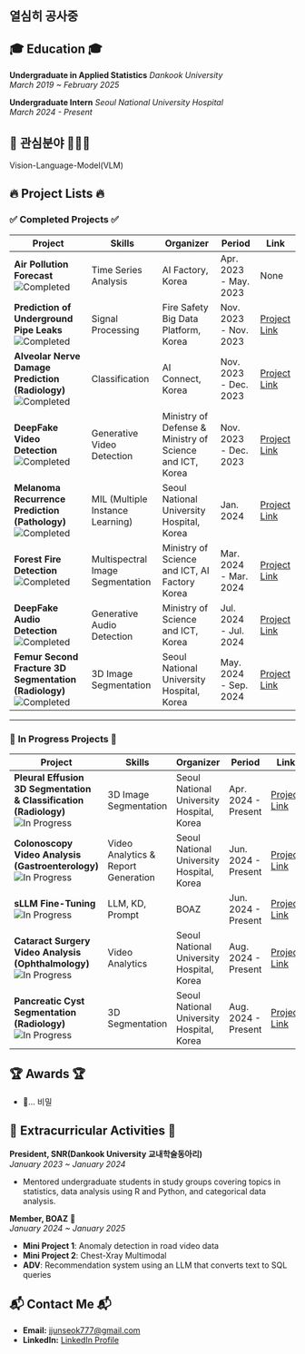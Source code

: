 ## 열심히 공사중

## 🎓 Education 🎓
**Undergraduate in Applied Statistics**  *Dankook University*  
*March 2019 ~ February 2025*

**Undergraduate Intern**  *Seoul National University Hospital*  
*March 2024 - Present*  

## 🎯 관심분야 🎯👨‍🔬
Vision-Language-Model(VLM)

## 🔥 Project Lists 🔥

### ✅ **Completed Projects** ✅
| **Project**                                           | **Skills**                                  | **Organizer**                                            | **Period**              | **Link**           |
|-------------------------------------------------------|---------------------------------------------|----------------------------------------------------------|-------------------------|--------------------|
| **Air Pollution Forecast** ![Completed](https://img.shields.io/badge/Status-Completed-brightgreen) | Time Series Analysis    | AI Factory, Korea              | Apr. 2023 - May. 2023    | None  |
| **Prediction of Underground Pipe Leaks** ![Completed](https://img.shields.io/badge/Status-Completed-brightgreen) | Signal Processing     | Fire Safety Big Data Platform, Korea          | Nov. 2023 - Nov. 2023              | [Project Link](#)  |
| **Alveolar Nerve Damage Prediction (Radiology)** ![Completed](https://img.shields.io/badge/Status-Completed-brightgreen) | Classification | AI Connect, Korea  | Nov. 2023 - Dec. 2023    | [Project Link](#)  |
| **DeepFake Video Detection** ![Completed](https://img.shields.io/badge/Status-Completed-brightgreen) | Generative Video Detection | Ministry of Defense & Ministry of Science and ICT, Korea | Nov. 2023 - Dec. 2023    | [Project Link](https://github.com/jjunstone7/2023-MAICON)  |
| **Melanoma Recurrence Prediction (Pathology)** ![Completed](https://img.shields.io/badge/Status-Completed-brightgreen) |  MIL (Multiple Instance Learning)   | Seoul National University Hospital, Korea  | Jan. 2024                | [Project Link](https://github.com/jjunstone7/Medical-Image-AI-Challenge-2023-Pathology-data)  |
| **Forest Fire Detection** ![Completed](https://img.shields.io/badge/Status-Completed-brightgreen) |  Multispectral Image Segmentation  | Ministry of Science and ICT, AI Factory Korea | Mar. 2024 - Mar. 2024 | [Project Link](https://github.com/jjunstone7/AI-Spark-Global-Wildfire-Detection-Challenge)  |
| **DeepFake Audio Detection** ![Completed](https://img.shields.io/badge/Status-Completed-brightgreen) | Generative Audio Detection | Ministry of Science and ICT, Korea                        | Jul. 2024 - Jul. 2024      | [Project Link](#)  |
| **Femur Second Fracture 3D Segmentation (Radiology)** ![Completed](https://img.shields.io/badge/Status-Completed-brightgreen) | 3D Image Segmentation  | Seoul National University Hospital, Korea | May. 2024 - Sep. 2024| [Project Link](https://github.com/jjunstone7/femur-3D-segmentation) |
---

### 🚧 **In Progress Projects** 🚧
| **Project**                                           | **Skills**                                  | **Organizer**                                            | **Period**              | **Link**           |
|-------------------------------------------------------|---------------------------------------------|----------------------------------------------------------|-------------------------|--------------------|
| **Pleural Effusion 3D Segmentation & Classification (Radiology)** ![In Progress](https://img.shields.io/badge/Status-In%20Progress-yellow) | 3D Image Segmentation    | Seoul National University Hospital, Korea   | Apr. 2024 - Present      | [Project Link](https://github.com/jjunstone7/pleural-effusion)  |
| **Colonoscopy Video Analysis (Gastroenterology)** ![In Progress](https://img.shields.io/badge/Status-In%20Progress-yellow) | Video Analytics & Report Generation  | Seoul National University Hospital, Korea  | Jun. 2024 - Present      | [Project Link](#)  |
| **sLLM Fine-Tuning** ![In Progress](https://img.shields.io/badge/Status-In%20Progress-yellow) | LLM, KD, Prompt   | BOAZ                | Jun. 2024 - Present      | [Project Link](#)  |
| **Cataract Surgery Video Analysis (Ophthalmology)** ![In Progress](https://img.shields.io/badge/Status-In%20Progress-yellow) | Video Analytics  | Seoul National University Hospital, Korea                | Aug. 2024 - Present      | [Project Link](#)  |
| **Pancreatic Cyst Segmentation (Radiology)** ![In Progress](https://img.shields.io/badge/Status-In%20Progress-yellow) | 3D Segmentation  | Seoul National University Hospital, Korea                | Aug. 2024 - Present      | [Project Link](#)  |


## 🏆 Awards 🏆 
- 🤔... 비밀

## 🌱 Extracurricular Activities 🌱

**President,  SNR(Dankook University 교내학술동아리)**    
*January 2023 ~ January 2024*  
- Mentored undergraduate students in study groups covering topics in statistics, data analysis using R and Python, and categorical data analysis.

**Member, BOAZ** 🐘  
*January 2024 ~ January 2025*  
- **Mini Project 1**: Anomaly detection in road video data  
- **Mini Project 2**: Chest-Xray Multimodal
- **ADV**:  Recommendation system using an LLM that converts text to SQL queries

## 📬 Contact Me 📬
- **Email:** [jjunseok777@gmail.com](mailto:jjunseok777@gmail.com)
- **LinkedIn:** [LinkedIn Profile](#)

